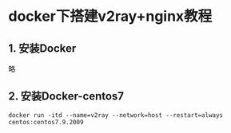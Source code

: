 # docker下搭建v2ray+nginx教程

## 1. 安装Docker

略

## 2. 安装Docker-centos7

```
docker run -itd --name=v2ray --network=host --restart=always centos:centos7.9.2009
```
